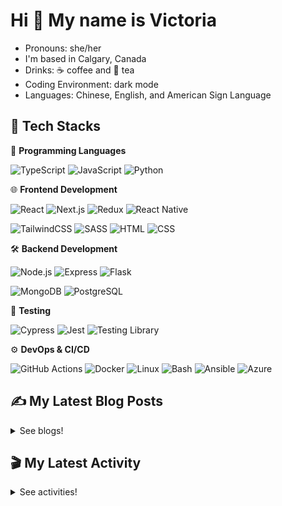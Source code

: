 # Hi 👋 My name is Victoria

- Pronouns: she/her
- I'm based in Calgary, Canada
- Drinks: ☕ coffee and 🍵 tea
- Coding Environment: dark mode
- Languages: Chinese, English, and American Sign Language

## 💼 Tech Stacks

📝 **Programming Languages**

![TypeScript](https://img.shields.io/badge/TypeScript-3178C6.svg?style=for-the-badge&logo=TypeScript&logoColor=white)  ![JavaScript](https://img.shields.io/badge/JavaScript-F7DF1E.svg?style=for-the-badge&logo=JavaScript&logoColor=black)  ![Python](https://img.shields.io/badge/Python-3776AB.svg?style=for-the-badge&logo=Python&logoColor=white)

🌐 **Frontend Development**

![React](https://img.shields.io/badge/React-61DAFB.svg?style=for-the-badge&logo=React&logoColor=black)  ![Next.js](https://img.shields.io/badge/Next.js-000000.svg?style=for-the-badge&logo=nextdotjs&logoColor=white)  ![Redux](https://img.shields.io/badge/Redux-764ABC.svg?style=for-the-badge&logo=Redux&logoColor=white)  ![React Native](https://img.shields.io/badge/React%20Native-61DAFB.svg?style=for-the-badge&logo=React&logoColor=black)  

![TailwindCSS](https://img.shields.io/badge/Tailwind%20CSS-06B6D4.svg?style=for-the-badge&logo=Tailwind-CSS&logoColor=white)  ![SASS](https://img.shields.io/badge/Sass-CC6699.svg?style=for-the-badge&logo=Sass&logoColor=white)  ![HTML](https://img.shields.io/badge/HTML5-E34F26?style=for-the-badge&logo=html5&logoColor=white)  ![CSS](https://img.shields.io/badge/-css3-1572B6?&style=for-the-badge&logo=css3&logoColor=white)  

🛠 **Backend Development**

![Node.js](https://img.shields.io/badge/Node.js-339933?style=for-the-badge&logo=nodedotjs&logoColor=white)  ![Express](https://img.shields.io/badge/Express.js-000000?style=for-the-badge&logo=express&logoColor=white)  ![Flask](https://img.shields.io/badge/Flask-000000.svg?style=for-the-badge&logo=Flask&logoColor=white)  

![MongoDB](https://img.shields.io/badge/MongoDB-4EA94B?style=for-the-badge&logo=mongodb&logoColor=white)  ![PostgreSQL](https://img.shields.io/badge/PostgreSQL-4169E1.svg?style=for-the-badge&logo=PostgreSQL&logoColor=white)

🧪 **Testing**

![Cypress](https://img.shields.io/badge/Cypress-17202C.svg?style=for-the-badge&logo=Cypress&logoColor=white)  ![Jest](https://img.shields.io/badge/Jest-C21325?style=for-the-badge&logo=jest&logoColor=white)  ![Testing Library](https://img.shields.io/badge/Testing%20Library-E33332.svg?style=for-the-badge&logo=Testing-Library&logoColor=white)  

⚙️ **DevOps & CI/CD** 

![GitHub Actions](https://img.shields.io/badge/GitHub%20Actions-2088FF.svg?style=for-the-badge&logo=GitHub-Actions&logoColor=white)  ![Docker](https://img.shields.io/badge/Docker-2496ED.svg?style=for-the-badge&logo=Docker&logoColor=white)  ![Linux](https://img.shields.io/badge/Linux-FCC624.svg?style=for-the-badge&logo=Linux&logoColor=black)  ![Bash](https://img.shields.io/badge/GNU%20Bash-4EAA25.svg?style=for-the-badge&logo=GNU-Bash&logoColor=white)  ![Ansible](https://img.shields.io/badge/Ansible-EE0000.svg?style=for-the-badge&logo=Ansible&logoColor=white) ![Azure](https://img.shields.io/badge/Azure-0089D6.svg?style=for-the-badge&logo=AzureS&logoColor=white)

## ✍️ My Latest Blog Posts

<details close>
<summary>See blogs!</summary>
  
<!-- BLOG-POST-LIST:START -->
 - 💯 [Learning SQL: Constraints – Ensuring Data Integrity](https://victoriacheng15.vercel.app/blog/learning-sql-constraints-ensuring-data-integrity)
 - 🌮 [Learning SQL: PRIMARY VS FOREGIN KEYS](https://victoriacheng15.vercel.app/blog/learning-sql-primary-vs-foregin-keys)
 - 💫 [Exploring scp - Linux Commands](https://victoriacheng15.vercel.app/blog/exploring-scp-linux-commands)
 - 💫 [April Reflection 2025](https://victoriacheng15.vercel.app/blog/april-reflection-2025)
 - 🌮 [Learning SQL: UNION and UNION ALL](https://victoriacheng15.vercel.app/blog/learning-sql-union-and-union-all)<!-- BLOG-POST-LIST:END -->

</details>

## 🎬 My Latest Activity

<details close>
<summary>See activities!</summary>

<!--RECENT_ACTIVITY:start-->
1. 💪 Opened PR [#180](https://github.com/victoriacheng15/mehub/pull/180) in [victoriacheng15/mehub](https://github.com/victoriacheng15/mehub)
2. ⬆️ Pushed 1 commit(s) to [victoriacheng15/ruby-cli-learning](https://github.com/victoriacheng15/ruby-cli-learning)
3. ⬆️ Pushed 1 commit(s) to [victoriacheng15/ruby-cli-learning](https://github.com/victoriacheng15/ruby-cli-learning)
4. ⬆️ Pushed 1 commit(s) to [victoriacheng15/ruby-cli-learning](https://github.com/victoriacheng15/ruby-cli-learning)
5. ⬆️ Pushed 1 commit(s) to [victoriacheng15/ruby-cli-learning](https://github.com/victoriacheng15/ruby-cli-learning)
<!--RECENT_ACTIVITY:end-->

</details>
